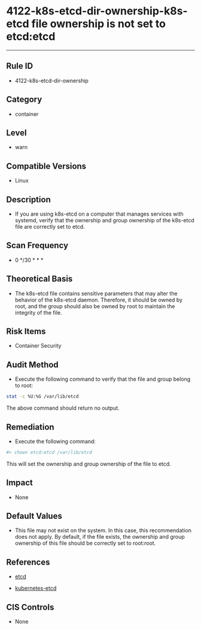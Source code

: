 # 4122-k8s-etcd-dir-ownership-k8s-etcd file ownership is not set to etcd:etcd
---

## Rule ID

- 4122-k8s-etcd-dir-ownership


## Category

- container


## Level

- warn


## Compatible Versions

- Linux


## Description

- If you are using k8s-etcd on a computer that manages services with systemd, verify that the ownership and group ownership of the k8s-etcd file are correctly set to etcd.


## Scan Frequency

- 0 */30 * * *


## Theoretical Basis

- The k8s-etcd file contains sensitive parameters that may alter the behavior of the k8s-etcd daemon. Therefore, it should be owned by root, and the group should also be owned by root to maintain the integrity of the file.


## Risk Items

- Container Security


## Audit Method

- Execute the following command to verify that the file and group belong to root:

```bash
stat -c %U:%G /var/lib/etcd
```
The above command should return no output.


## Remediation

- Execute the following command:
```bash
#> chown etcd:etcd /var/lib/etcd
```
This will set the ownership and group ownership of the file to etcd.


## Impact

- None


## Default Values

- This file may not exist on the system. In this case, this recommendation does not apply. By default, if the file exists, the ownership and group ownership of this file should be correctly set to root:root.


## References

- [etcd](https://coreos.com/etcd)

- [kubernetes-etcd](https://kubernetes.io/docs/admin/etcd/)


## CIS Controls

- None